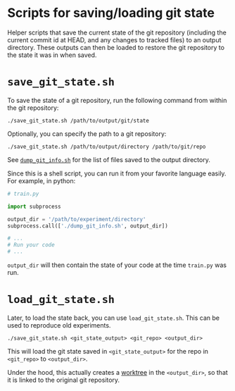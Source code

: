 # Scripts for saving/loading git state

Helper scripts that save the current state of the git repository (including the
current commit id at HEAD, and any changes to tracked files) to an output
directory. These outputs can then be loaded to restore the git repository to the
state it was in when saved.

# `save_git_state.sh`

To save the state of a git repository, run the following command from within the
git repository:

    ./save_git_state.sh /path/to/output/git/state

Optionally, you can specify the path to a git repository:

    ./save_git_state.sh /path/to/output/directory /path/to/git/repo

See [`dump_git_info.sh`](./dump_git_info.sh) for the list of files saved to the
output directory.

Since this is a shell script, you can run it from your favorite language easily.
For example, in python:

```python
# train.py

import subprocess

output_dir = '/path/to/experiment/directory'
subprocess.call(['./dump_git_info.sh', output_dir])

# ...
# Run your code
# ...
```

`output_dir` will then contain the state of your code at the time `train.py` was
run. 


# `load_git_state.sh`

Later, to load the state back, you can use `load_git_state.sh`. This can be used
to reproduce old experiments.


    ./save_git_state.sh <git_state_output> <git_repo> <output_dir>

This will load the git state saved in `<git_state_output>` for the repo in
`<git_repo>` to `<output_dir>`.

Under the hood, this actually creates a
[worktree](https://git-scm.com/docs/git-worktree) in the `<output_dir>`, so that
it is linked to the original git repository.
